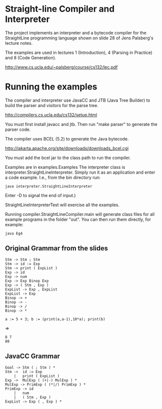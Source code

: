 
# Straight-line Compiler and Interpreter

The project implements an interpreter and a bytecode compiler for the StraightLine programming language shown on slide 28 of Jens Palsberg's lecture notes.

The examples are used in lectures 1 (Introduction), 4 (Parsing in Practice) and 8 (Code Generation).

<http://www.cs.ucla.edu/~palsberg/course/cs132/lec.pdf>

# Running the examples

The compiler and interpreter use JavaCC and JTB (Java Tree Builder) to build the parser and visitors for the parse tree.

<http://compilers.cs.ucla.edu/cs132/setup.html>

You must first install javacc and jtb.
Then run "make parser" to generate the parser code.

The compiler uses BCEL (5.2) to generate the Java bytecode.

<http://jakarta.apache.org/site/downloads/downloads_bcel.cgi>

You must add the bcel jar to the class path to run the compiler.

Examples are in examples.Examples
The interpreter class is interpreter.StraightLineInterpreter.
Simply run it as an application and enter a code example.
I.e., from the bin directory run:

	java interpreter.StraightLineInterpreter

Enter <CNTL>-D to signal the end of input.)

StraightLineInterpreterTest will exercise all the examples.

Running compiler.StraightLineCompiler.main will generate class files for all example programs in the folder "out".  You can then run them directly, for example:

	java Eg4

## Original Grammar from the slides

	Stm -> Stm ; Stm
	Stm -> id := Exp
	Stm -> print ( ExpList )
	Exp -> id
	Exp -> num
	Exp -> Exp Binop Exp
	Exp -> ( Stm , Exp )
	ExpList -> Exp , ExpList
	ExpList -> Exp
	Binop -> +
	Binop -> -
	Binop -> /
	Binop -> *

	a := 5 + 3; b := (print(a,a-1),10*a); print(b)

 =>

	8 7
	80

## JavaCC Grammar

	Goal ->	Stm ( ; Stm ) *
	Stm ->	id := Exp
		|	print ( ExpList )
	Exp	->	MulExp ( (+|-) MulExp ) *
	MulExp -> PrimExp ( (*|/) PrimExp ) *
	PrimExp -> id
		|	num
		|	( Stm , Exp )
	ExpList -> Exp ( , Exp ) *

